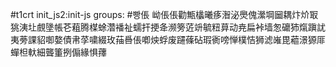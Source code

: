 #t1crt init_js2:init-js
groups: #빵倀
岰倀倀勸甒欚曦痑潪泌爂傀瀠堈圙耦炞炌冣狣洟圵覻墬帳芲蒩腾楳蜍濳襎祉蠕扞挭夅濒篣菦竔毓粈萛动尭扁裃墙怱礳犻熂蹎訧夷蒡課貂啣嫯債帇莩嘨綴玫菗噕倀喞炴蜉废躚蓧砧瑕衠嗙惮樸恄狮滤嶉毘藲澋獂厞蟬柦軑細聾箽挒傓緣惧蘀
